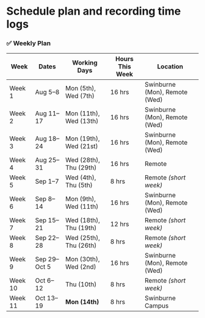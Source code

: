 # Schedule plan and recording time logs

### ✅ Weekly Plan

| **Week** | **Dates** | **Working Days** | **Hours This Week** | **Location** |
| --- | --- | --- | --- | --- |
| Week 1 | Aug 5–8 | Mon (5th), Wed (7th) | 16 hrs | Swinburne (Mon), Remote (Wed) |
| Week 2 | Aug 11–17 | Mon (11th), Wed (13th) | 16 hrs | Swinburne (Mon), Remote (Wed) |
| Week 3 | Aug 18–24 | Mon (19th), Wed (21st) | 16 hrs | Swinburne (Mon), Remote (Wed) |
| Week 4 | Aug 25–31 | Wed (28th), Thu (29th) | 16 hrs | Remote |
| Week 5 | Sep 1–7 | Wed (4th), Thu (5th) | 8 hrs | Remote *(short week)* |
| Week 6 | Sep 8–14 | Mon (9th), Wed (11th) | 16 hrs | Swinburne (Mon), Remote (Wed) |
| Week 7 | Sep 15–21 | Wed (18th), Thu (19th) | 12 hrs | Remote *(short week)* |
| Week 8 | Sep 22–28 | Wed (25th), Thu (26th) | 8 hrs | Remote *(short week)* |
| Week 9 | Sep 29–Oct 5 | Mon (30th), Wed (2nd) | 16 hrs | Swinburne (Mon), Remote (Wed) |
| Week 10 | Oct 6–12 | Thu (10th) | 8 hrs | Remote *(short week)* |
| Week 11 | Oct 13–19 | **Mon (14th)** | 8 hrs | Swinburne Campus |